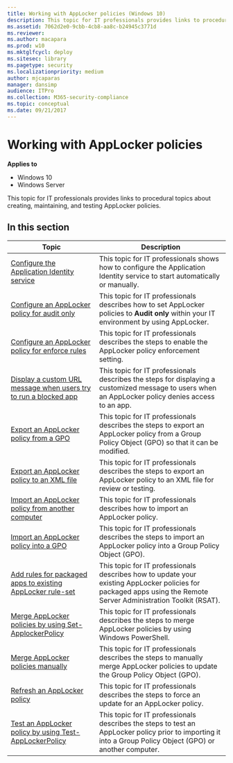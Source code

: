 ```yaml
---
title: Working with AppLocker policies (Windows 10)
description: This topic for IT professionals provides links to procedural topics about creating, maintaining, and testing AppLocker policies.
ms.assetid: 7062d2e0-9cbb-4cb8-aa8c-b24945c3771d
ms.reviewer: 
ms.author: macapara
ms.prod: w10
ms.mktglfcycl: deploy
ms.sitesec: library
ms.pagetype: security
ms.localizationpriority: medium
author: mjcaparas
manager: dansimp
audience: ITPro
ms.collection: M365-security-compliance
ms.topic: conceptual
ms.date: 09/21/2017
---
```


# Working with AppLocker policies

**Applies to**
 -   Windows 10 
 -   Windows Server

This topic for IT professionals provides links to procedural topics about creating, maintaining, and testing AppLocker policies.

## In this section

| Topic | Description |
| - | - |
| [Configure the Application Identity service](configure-the-application-identity-service.md) | This topic for IT professionals shows how to configure the Application Identity service to start automatically or manually.| 
| [Configure an AppLocker policy for audit only](configure-an-applocker-policy-for-audit-only.md) | This topic for IT professionals describes how to set AppLocker policies to  **Audit only** within your IT environment by using AppLocker.| 
| [Configure an AppLocker policy for enforce rules](configure-an-applocker-policy-for-enforce-rules.md) | This topic for IT professionals describes the steps to enable the AppLocker policy enforcement setting.| 
| [Display a custom URL message when users try to run a blocked app](display-a-custom-url-message-when-users-try-to-run-a-blocked-application.md) | This topic for IT professionals describes the steps for displaying a customized message to users when an AppLocker policy denies access to an app.| 
| [Export an AppLocker policy from a GPO](export-an-applocker-policy-from-a-gpo.md) | This topic for IT professionals describes the steps to export an AppLocker policy from a Group Policy Object (GPO) so that it can be modified.| 
| [Export an AppLocker policy to an XML file](export-an-applocker-policy-to-an-xml-file.md) | This topic for IT professionals describes the steps to export an AppLocker policy to an XML file for review or testing.| 
| [Import an AppLocker policy from another computer](import-an-applocker-policy-from-another-computer.md) | This topic for IT professionals describes how to import an AppLocker policy.| 
| [Import an AppLocker policy into a GPO](import-an-applocker-policy-into-a-gpo.md) | This topic for IT professionals describes the steps to import an AppLocker policy into a Group Policy Object (GPO).| 
| [Add rules for packaged apps to existing AppLocker rule-set](add-rules-for-packaged-apps-to-existing-applocker-rule-set.md) | This topic for IT professionals describes how to update your existing AppLocker policies for packaged apps using the Remote Server Administration Toolkit (RSAT).| 
| [Merge AppLocker policies by using Set-ApplockerPolicy](merge-applocker-policies-by-using-set-applockerpolicy.md) | This topic for IT professionals describes the steps to merge AppLocker policies by using Windows PowerShell.| 
| [Merge AppLocker policies manually](merge-applocker-policies-manually.md) | This topic for IT professionals describes the steps to manually merge AppLocker policies to update the Group Policy Object (GPO).| 
| [Refresh an AppLocker policy](refresh-an-applocker-policy.md) | This topic for IT professionals describes the steps to force an update for an AppLocker policy.| 
| [Test an AppLocker policy by using Test-AppLockerPolicy](test-an-applocker-policy-by-using-test-applockerpolicy.md) | This topic for IT professionals describes the steps to test an AppLocker policy prior to importing it into a Group Policy Object (GPO) or another computer.| 

